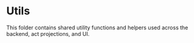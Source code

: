 # Utils

This folder contains shared utility functions and helpers used across the backend, act projections, and UI.

